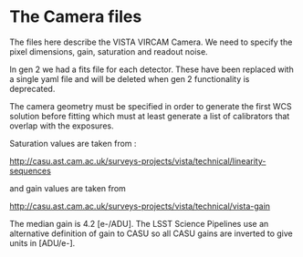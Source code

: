 # The Camera files

The files here describe the VISTA VIRCAM Camera. We need to specify the pixel dimensions, gain, saturation and readout noise.

In gen 2 we had a fits file for each detector. These have been replaced with a single yaml file and will be deleted when gen 2 functionality is deprecated.

The camera geometry must be specified in order to generate the first WCS solution before fitting which must at least generate a list of calibrators that overlap with the exposures.

Saturation values are taken from :

http://casu.ast.cam.ac.uk/surveys-projects/vista/technical/linearity-sequences

and gain values are taken from 

http://casu.ast.cam.ac.uk/surveys-projects/vista/technical/vista-gain

The median gain is 4.2 [e-/ADU]. The LSST Science Pipelines use an alternative definition of gain to CASU so all CASU gains are inverted to give units in [ADU/e-].
